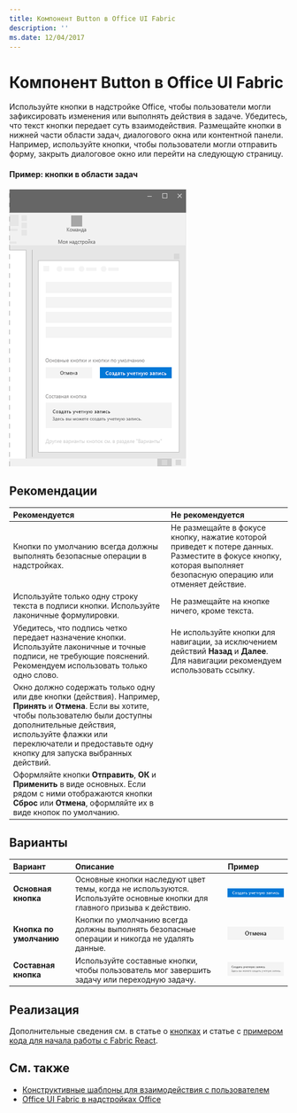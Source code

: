 ```yaml
---
title: Компонент Button в Office UI Fabric
description: ''
ms.date: 12/04/2017
---
```


# <a name="button-component-in-office-ui-fabric"></a>Компонент Button в Office UI Fabric

Используйте кнопки в надстройке Office, чтобы пользователи могли зафиксировать изменения или выполнять действия в задаче. Убедитесь, что текст кнопки передает суть взаимодействия. Размещайте кнопки в нижней части области задач, диалогового окна или контентной панели. Например, используйте кнопки, чтобы пользователи могли отправить форму, закрыть диалоговое окно или перейти на следующую страницу.
  
#### <a name="example-buttons-in-a-task-pane"></a>Пример: кнопки в области задач

![Изображение, на котором показана кнопка](../images/overview-with-app-button.png)

## <a name="best-practices"></a>Рекомендации

|**Рекомендуется**|**Не рекомендуется**|
|:-----|:--------|
|Кнопки по умолчанию всегда должны выполнять безопасные операции в надстройках. |Не размещайте в фокусе кнопку, нажатие которой приведет к потере данных. Разместите в фокусе кнопку, которая выполняет безопасную операцию или отменяет действие.|
|Используйте только одну строку текста в подписи кнопки. Используйте лаконичные формулировки.|Не размещайте на кнопке ничего, кроме текста.|
|Убедитесь, что подпись четко передает назначение кнопки. Используйте лаконичные и точные подписи, не требующие пояснений. Рекомендуем использовать только одно слово.|Не используйте кнопки для навигации, за исключением действий **Назад** и **Далее**. Для навигации рекомендуем использовать ссылку.|
|Окно должно содержать только одну или две кнопки (действия). Например, **Принять** и **Отмена**. Если вы хотите, чтобы пользователю были доступны дополнительные действия, используйте флажки или переключатели и предоставьте одну кнопку для запуска выбранных действий.||
|Оформляйте кнопки **Отправить**, **ОК** и **Применить** в виде основных. Если рядом с ними отображаются кнопки **Сброс** или **Отмена**, оформляйте их в виде кнопок по умолчанию.| |

## <a name="variants"></a>Варианты

|**Вариант**|**Описание**|**Пример**|
|:------------|:--------------|:----------|
|**Основная кнопка**|Основные кнопки наследуют цвет темы, когда не используются. Используйте основные кнопки для главного призыва к действию.|![Изображение, на котором показано основную кнопку](../images/button-primary.png)|
|**Кнопка по умолчанию**|Кнопки по умолчанию всегда должны выполнять безопасные операции и никогда не удалять данные.|![Изображение кнопки по умолчанию](../images/button-default.png)|
|**Составная кнопка**|Используйте составные кнопки, чтобы пользователь мог завершить задачу или переходную задачу.|![Изображение составной кнопки](../images/button-compound.png)|

## <a name="implementation"></a>Реализация

Дополнительные сведения см. в статье о [кнопках](https://dev.office.com/fabric#/components/button) и статье с [примером кода для начала работы с Fabric React](https://github.com/OfficeDev/Word-Add-in-GettingStartedFabricReact).

## <a name="see-also"></a>См. также

- [Конструктивные шаблоны для взаимодействия с пользователем](https://github.com/OfficeDev/Office-Add-in-UX-Design-Patterns-Code)
- [Office UI Fabric в надстройках Office](office-ui-fabric.md)
